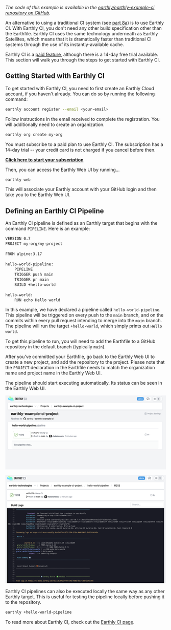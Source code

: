 *The code of this example is available in the [earthly/earthly-example-ci repository on GitHub](https://github.com/earthly/earthly-example-ci).*

An alternative to using a traditional CI system (see [part 8a](./part-8a-using-earthly-in-your-current-ci.md)) is to use Earthly CI. With Earthly CI, you don't need any other build specification other than the Earthfile. Earthly CI uses the same technology underneath as Earthly Satellites, which means that it is dramatically faster than traditional CI systems through the use of its instantly-available cache.

Earthly CI is a [paid feature](https://earthly.dev/pricing), although there is a 14-day free trial available. This section will walk you through the steps to get started with Earthly CI.

## Getting Started with Earthly CI

To get started with Earthly CI, you need to first create an Earthly Cloud account, if you haven't already. You can do so by running the following command:

```bash
earthly account register --email <your-email>
```

Follow instructions in the email received to complete the registration. You will additionally need to create an organization.

```bash
earthly org create my-org
```

You must subscribe to a paid plan to use Earthly CI. The subscription has a 14-day trial -- your credit card is not charged if you cancel before then.

[**Click here to start your subscription**](https://buy.stripe.com/dR6g2Qect2Nn5KE3cf)

Then, you can access the Earthly Web UI by running...

```bash
earthly web
```

This will associate your Earthly account with your GitHub login and then take you to the Earthly Web UI.

## Defining an Earthly CI Pipeline

An Earthly CI pipeline is defined as an Earthly target that begins with the command `PIPELINE`. Here is an example:

```Earthfile
VERSION 0.7
PROJECT my-org/my-project

FROM alpine:3.17

hello-world-pipeline:
    PIPELINE
    TRIGGER push main
    TRIGGER pr main
    BUILD +hello-world

hello-world:
    RUN echo Hello world
```

In this example, we have declared a pipeline called `hello-world-pipeline`. This pipeline will be triggered on every push to the `main` branch, and on the commits within every pull request intending to merge into the `main` branch. The pipeline will run the target `+hello-world`, which simply prints out `Hello world`.

To get this pipeline to run, you will need to add the Earthfile to a GitHub repository in the default branch (typically `main`).

After you've committed your Earthfile, go back to the Earthly Web UI to create a new project, and add the repository to the project. Please note that the `PROJECT` declaration in the Earthfile needs to match the organization name and project name in the Earthly Web UI.

The pipeline should start executing automatically. Its status can be seen in the Earthly Web UI.

![Earthly CI pipeline summary](./img/status-1.png)

![Earthly CI pipeline detail](./img/status-2.png)

Earthly CI pipelines can also be executed locally the same way as any other Earthly target. This is useful for testing the pipeline locally before pushing it to the repository.

```bash
earthly +hello-world-pipeline
```

To read more about Earthly CI, check out the [Earthly CI page](../cloud/earthly-ci.md).
